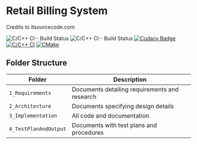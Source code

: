 # Retail Billing System 
Credits to itsourcecode.com

![C/C++ CI - Build Status](https://api.codiga.io/project/30944/score/svg)
![C/C++ CI - Build Status](https://api.codiga.io/project/30944/status/svg)
[![Codacy Badge](https://app.codacy.com/project/badge/Grade/1cf3cea7803f444b8d926ffff2ae3ba2)](https://www.codacy.com/gh/LOGESHWARANS389/M1_RetailBillingSystem_Application/dashboard?utm_source=github.com&amp;utm_medium=referral&amp;utm_content=LOGESHWARANS389/M1_RetailBillingSystem_Application&amp;utm_campaign=Badge_Grade)
[![C/C++ CI](https://github.com/LOGESHWARANS389/M1_RetailBillingSystem_Application/actions/workflows/c-cpp.yml/badge.svg)](https://github.com/LOGESHWARANS389/M1_RetailBillingSystem_Application/actions/workflows/c-cpp.yml)
[![CMake](https://github.com/LOGESHWARANS389/M1_RetailBillingSystem_Application/actions/workflows/cmake.yml/badge.svg)](https://github.com/LOGESHWARANS389/M1_RetailBillingSystem_Application/actions/workflows/cmake.yml)

## Folder Structure
Folder               | Description
---------------------| -----------------------------------------
`1_Requirements`     | Documents detailing requirements and research
`2_Architecture`     | Documents specifying design details
`3_Implementation `  | All code and documentation
`4_TestPlanAndOutput`| Documents with test plans and procedures
